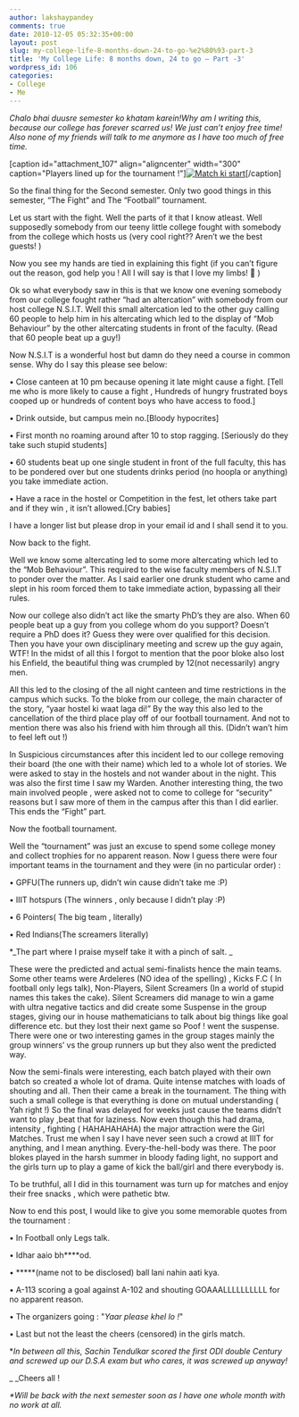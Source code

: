 ```yaml
---
author: lakshaypandey
comments: true
date: 2010-12-05 05:32:35+00:00
layout: post
slug: my-college-life-8-months-down-24-to-go-%e2%80%93-part-3
title: 'My College Life: 8 months down, 24 to go – Part -3'
wordpress_id: 106
categories:
- College
- Me
---
```


*_Chalo bhai duusre semester ko khatam karein!Why am I writing this, because our college has forever scarred us! We just can’t enjoy free time! Also none of my friends will talk to me anymore as I have too much of free time._*

[caption id="attachment_107" align="aligncenter" width="300" caption="Players lined up for the tournament !"][![Match ki start](http://scarface09023.files.wordpress.com/2010/12/15032010220.jpg?w=300)](http://scarface09023.files.wordpress.com/2010/12/15032010220.jpg)[/caption]

So the final thing for the Second semester. Only two good things in this semester, “The Fight” and The “Football” tournament.

Let us start with the fight. Well the parts of it that I know atleast. Well supposedly somebody from our teeny little college fought with somebody from the college which hosts us (very cool right?? Aren’t we the best guests! )

Now you see my hands are tied in explaining this fight (if you can’t figure out the reason, god help you ! All I will say is that I love my limbs!  )

Ok so what everybody saw in this is that we know one evening somebody from our college fought rather “had an altercation” with somebody from our host college N.S.I.T. Well this small altercation led to the other guy calling 60 people to help him in his altercating which led to the display of “Mob Behaviour” by the other altercating students in front of the faculty. (Read that 60 people beat up a guy!)

Now N.S.I.T is a wonderful host but damn do they need a course in common sense. Why do I say this please see below:

•	Close canteen at 10 pm because opening it late might cause a fight. [Tell me who is more likely to cause a fight , Hundreds of hungry frustrated boys cooped up or hundreds of content boys who have access to food.]

•	Drink outside, but campus mein no.[Bloody hypocrites]

•	First month no roaming around after 10 to stop ragging. [Seriously do they take such stupid students]

•	60 students beat up one single student in front of the full faculty, this has to be pondered over but one students drinks period (no hoopla or anything) you take immediate action.

•	Have a race in the hostel or Competition in the fest, let others take part and if they win , it isn’t allowed.[Cry babies]

I have a longer list but please drop in your email id and I shall send it to you.

Now back to the fight.

Well we know some altercating led to some more altercating which led to the “Mob Behaviour”. This required to the wise faculty members of N.S.I.T to ponder over the matter. As I said earlier one drunk student who came and slept in his room forced them to take immediate action, bypassing all their rules.

Now our college also didn’t act like the smarty PhD’s they are also. When 60 people beat up a guy from you college whom do you support? Doesn’t require a PhD does it? Guess they were over qualified for this decision. Then you have your own disciplinary meeting and screw up the guy again, WTF! In the midst of all this I forgot to mention that the poor bloke also lost his Enfield, the beautiful thing was crumpled by 12(not necessarily) angry men.

All this led to the closing of the all night canteen and time restrictions in the campus which sucks. To the bloke from our college, the main character of the story, “yaar hostel ki waat laga di!” By the way this also led to the cancellation of the third place play off of our football tournament. And not to mention there was also his friend with him through all this. (Didn’t wan’t him to feel left out !)

In Suspicious circumstances after this incident led to our college removing their board (the one with their name) which led to a whole lot of stories. We were asked to stay in the hostels and not wander about in the night. This was also the first time I saw my Warden. Another interesting thing, the two main involved people , were asked not to come to college for “security” reasons but I saw more of them in the campus after this than I did earlier. This ends the “Fight” part.

Now the football tournament.

Well the “tournament” was just an excuse to spend some college money and collect trophies for no apparent reason. Now I guess there were four important teams in the tournament and they were (in no particular order) :

•	GPFU(The runners up, didn’t  win cause didn’t take me :P)

•	IIIT hotspurs (The winners , only because I didn’t play :P)

•	6 Pointers( The big team , literally)

•	Red Indians(The screamers  literally)

*_The part where I praise myself take it with a pinch of salt. _

These were the predicted and actual semi-finalists hence the main teams. Some other teams were Ardeleres (NO idea of the spelling) , Kicks F.C ( In football only legs talk), Non-Players, Silent Screamers (In a world of stupid names this takes the cake).  Silent Screamers did manage to win a game with ultra negative tactics and did create some Suspense in the group stages, giving our in house mathematicians to talk about big things like goal difference etc. but they lost their next game so Poof ! went the suspense. There were one or two interesting games in the group stages mainly the group winners’ vs the group runners up but they also went the predicted way.

Now the semi-finals were interesting, each batch played with their own batch so created a whole lot of drama. Quite intense matches with loads of shouting and all. Then their came a break in the tournament. The thing with such a small college is that everything is done on mutual understanding ( Yah right !) So the final was delayed for weeks just cause the teams didn’t want to play ,beat that for laziness. Now even though this had drama, intensity , fighting ( HAHAHAHAHA) the major attraction were the Girl Matches. Trust me when I say I have never seen such a crowd at IIIT for anything, and I mean anything. Every-the-hell-body was there. The poor blokes played in the harsh summer in bloody fading light, no support and the girls turn up to play a game of kick the ball/girl and there everybody is.

To be truthful, all I did in this tournament was turn up for matches and enjoy their free snacks , which were pathetic btw.

Now to end this post, I would like to give you some memorable quotes from the tournament :

•	In Football only Legs talk.

•	Idhar aaio bh****od.

•	*****(name not to be disclosed) ball lani nahin aati kya.

•	A-113 scoring a goal against A-102 and shouting GOAAALLLLLLLLLL  for no apparent reason.

•	The organizers going  : "_Yaar please khel lo  !_"

•	Last but not the least the cheers (censored) in the girls match.

*_In between all this, Sachin Tendulkar scored the first ODI double Century and screwed up our D.S.A exam but who cares, it was screwed up anyway!_

_ _Cheers all !

_*Will be back with the next semester soon as I have one whole month with no work at all._
